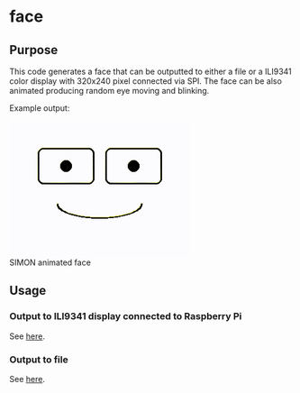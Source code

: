 # face

## Purpose
This code generates a face that can be outputted to either a file or a
ILI9341 color display with 320x240 pixel connected via SPI.
The face can be also animated producing random eye moving and blinking.

Example output:

![SIMON face](./face.gif)<br>
SIMON animated face

## Usage
### Output to ILI9341 display connected to Raspberry Pi
See [here](./rpi_display_output/README.md).

### Output to file
See [here](./file_output/README.md).

